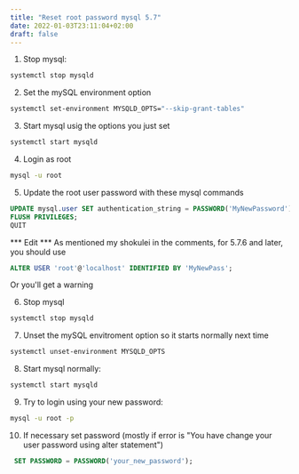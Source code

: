 ```yaml
---        
title: "Reset root password mysql 5.7"        
date: 2022-01-03T23:11:04+02:00        
draft: false                                                        
--- 
```


1. Stop mysql:
```bash  
systemctl stop mysqld
```

2. Set the mySQL environment option 
```bash  
systemctl set-environment MYSQLD_OPTS="--skip-grant-tables"
```

3. Start mysql usig the options you just set
```bash  
systemctl start mysqld
```

4. Login as root
```bash  
mysql -u root
```

5. Update the root user password with these mysql commands
```sql 
UPDATE mysql.user SET authentication_string = PASSWORD('MyNewPassword') WHERE User = 'root' AND Host = 'localhost';
FLUSH PRIVILEGES;
QUIT
```
*** Edit ***
As mentioned my shokulei in the comments, for 5.7.6 and later, you should use 
```sql 
ALTER USER 'root'@'localhost' IDENTIFIED BY 'MyNewPass';
```
Or you'll get a warning

6. Stop mysql
```bash  
systemctl stop mysqld
```

7. Unset the mySQL envitroment option so it starts normally next time
```bash  
systemctl unset-environment MYSQLD_OPTS
```
8. Start mysql normally:
```bash  
systemctl start mysqld
```

9. Try to login using your new password:
```bash  
mysql -u root -p
```

10. If necessary set password (mostly if error is "You have change your user password using alter statement")
```sql
 SET PASSWORD = PASSWORD('your_new_password');
```

